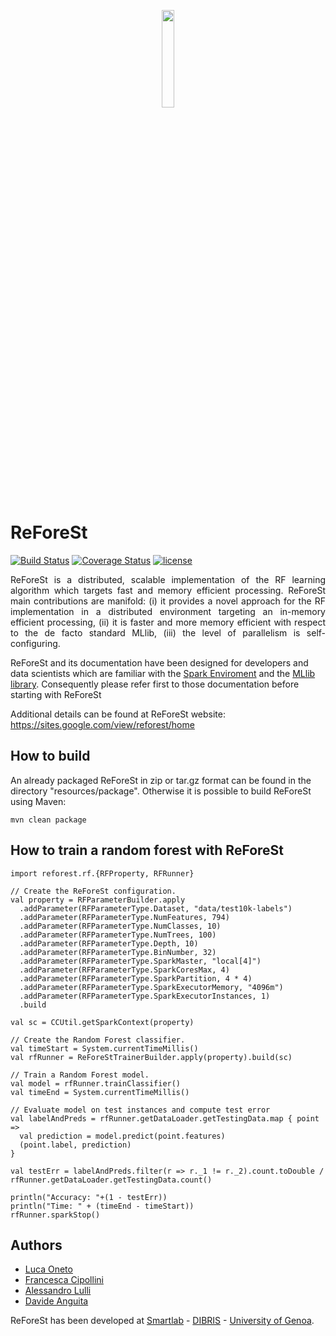 <p style="text-align:center;"><img src="https://raw.githubusercontent.com/alessandrolulli/reforest/master/resources/img/reforest-logo.png" width="20%" height="20%"></p>

# ReForeSt
[![Build Status](https://travis-ci.org/alessandrolulli/reforest.svg?branch=master)](https://travis-ci.org/alessandrolulli/reforest)
[![Coverage Status](https://coveralls.io/repos/github/alessandrolulli/reforest/badge.svg)](https://coveralls.io/github/alessandrolulli/reforest)
[![license](https://img.shields.io/badge/license-APACHE%202.0-blue.svg)](https://img.shields.io/badge/license-APACHE%202.0-blue.svg)

 <p style="text-align: justify;">
ReForeSt is a distributed, scalable implementation of the RF learning algorithm which targets fast and memory efficient processing. ReForeSt main contributions are manifold: (i) it provides a novel approach for the RF implementation in a distributed environment targeting an in-memory efficient processing, (ii) it is faster and more memory efficient with respect to the de facto standard MLlib, (iii) the level of parallelism is self-configuring.
 </p>
 <p>
 ReForeSt and its documentation have been designed for developers and data scientists which are familiar with the <a href="https://spark.apache.org/">Spark Enviroment</a> and the <a href="https://spark.apache.org/mllib/">MLlib library</a>. Consequently please refer first to those documentation before starting with ReForeSt
 </p>
 <p>
 Additional details can be found at ReForeSt website: <a href="https://sites.google.com/view/reforest/home">https://sites.google.com/view/reforest/home</a>
 </p>

## How to build 

An already packaged ReForeSt in zip or tar.gz format can be found in the directory "resources/package".
Otherwise it is possible to build ReForeSt using Maven:
```
mvn clean package
```

## How to train a random forest with ReForeSt

```
import reforest.rf.{RFProperty, RFRunner}

// Create the ReForeSt configuration.
val property = RFParameterBuilder.apply
  .addParameter(RFParameterType.Dataset, "data/test10k-labels")
  .addParameter(RFParameterType.NumFeatures, 794)
  .addParameter(RFParameterType.NumClasses, 10)
  .addParameter(RFParameterType.NumTrees, 100)
  .addParameter(RFParameterType.Depth, 10)
  .addParameter(RFParameterType.BinNumber, 32)
  .addParameter(RFParameterType.SparkMaster, "local[4]")
  .addParameter(RFParameterType.SparkCoresMax, 4)
  .addParameter(RFParameterType.SparkPartition, 4 * 4)
  .addParameter(RFParameterType.SparkExecutorMemory, "4096m")
  .addParameter(RFParameterType.SparkExecutorInstances, 1)
  .build

val sc = CCUtil.getSparkContext(property)

// Create the Random Forest classifier.
val timeStart = System.currentTimeMillis()
val rfRunner = ReForeStTrainerBuilder.apply(property).build(sc)

// Train a Random Forest model.
val model = rfRunner.trainClassifier()
val timeEnd = System.currentTimeMillis()

// Evaluate model on test instances and compute test error
val labelAndPreds = rfRunner.getDataLoader.getTestingData.map { point =>
  val prediction = model.predict(point.features)
  (point.label, prediction)
}

val testErr = labelAndPreds.filter(r => r._1 != r._2).count.toDouble / rfRunner.getDataLoader.getTestingData.count()

println("Accuracy: "+(1 - testErr))
println("Time: " + (timeEnd - timeStart))
rfRunner.sparkStop()
```

## Authors
* <a href="http://www.lucaoneto.com">Luca Oneto</a>
* <a href="https://scholar.google.it/citations?user=ky3gHmYAAAAJ&hl=it">Francesca Cipollini</a>
* <a href="http://for.unipi.it/alessandro_lulli/">Alessandro Lulli</a>
* <a href="http://www.dibris.unige.it/anguita-davide">Davide Anguita</a>

ReForeSt has been developed at <a href="http://www.smartlab.ws">Smartlab</a> - <a href="http://www.dibris.unige.it/">DIBRIS</a> - <a href="https://unige.it/">University of Genoa</a>.
